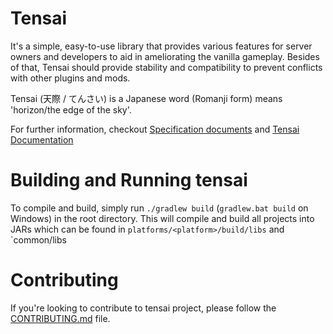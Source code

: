 # Tensai

It's a simple, easy-to-use library that provides various features for server owners and developers to aid in
ameliorating the vanilla gameplay. Besides of that, Tensai should provide stability and compatibility to prevent conflicts with other
plugins and mods.

Tensai (天際 / てんさい) is a Japanese word (Romanji form) means 'horizon/the edge of the sky'.

For further information, checkout [Specification documents](specs/README.md) and [Tensai Documentation](https://docs.phomc.dev/tensai/intro)

# Building and Running tensai
To compile and build, simply run `./gradlew build` (`gradlew.bat build` on Windows) in the root directory. This will compile and build all projects into JARs which can be found in `platforms/<platform>/build/libs` and `common/libs

# Contributing
If you're looking to contribute to tensai project, please follow the [CONTRIBUTING.md](CONTRIBUTING.md) file.
